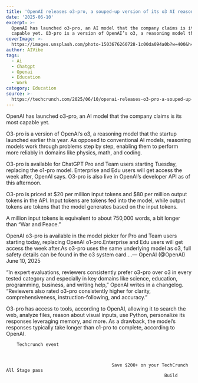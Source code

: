```yaml
---
title: 'OpenAI releases o3-pro, a souped-up version of its o3 AI reasoning model'
date: '2025-06-10'
excerpt: >-
  OpenAI has launched o3-pro, an AI model that the company claims is its most
  capable yet. O3-pro is a version of OpenAI’s o3, a reasoning model that th...
coverImage: >-
  https://images.unsplash.com/photo-1503676260728-1c00da094a0b?w=400&h=200&fit=crop&auto=format
author: AIVibe
tags:
  - Ai
  - Chatgpt
  - Openai
  - Education
  - Work
category: Education
source: >-
  https://techcrunch.com/2025/06/10/openai-releases-o3-pro-a-souped-up-version-of-its-o3-ai-reasoning-model/
---
```

OpenAI has launched o3-pro, an AI model that the company claims is its most capable yet.

O3-pro is a version of OpenAI’s o3, a reasoning model that the startup launched earlier this year. As opposed to conventional AI models, reasoning models work through problems step by step, enabling them to perform more reliably in domains like physics, math, and coding. 


	
	




	
	



O3-pro is available for ChatGPT Pro and Team users starting Tuesday, replacing the o1-pro model. Enterprise and Edu users will get access the week after, OpenAI says. O3-pro is also live in OpenAI’s developer API as of this afternoon. 

O3-pro is priced at $20 per million input tokens and $80 per million output tokens in the API. Input tokens are tokens fed into the model, while output tokens are tokens that the model generates based on the input tokens.

A million input tokens is equivalent to about 750,000 words, a bit longer than “War and Peace.”


OpenAI o3-pro is available in the model picker for Pro and Team users starting today, replacing OpenAI o1-pro.Enterprise and Edu users will get access the week after.As o3-pro uses the same underlying model as o3, full safety details can be found in the o3 system card.…— OpenAI (@OpenAI) June 10, 2025


“In expert evaluations, reviewers consistently prefer o3-pro over o3 in every tested category and especially in key domains like science, education, programming, business, and writing help,” OpenAI writes in a changelog. “Reviewers also rated o3-pro consistently higher for clarity, comprehensiveness, instruction-following, and accuracy.”

O3-pro has access to tools, according to OpenAI, allowing it to search the web, analyze files, reason about visual inputs, use Python, personalize its responses leveraging memory, and more. As a drawback, the model’s responses typically take longer than o1-pro to complete, according to OpenAI. 

	
		
					
		Techcrunch event
		
			
				
											Save $200+ on your TechCrunch All Stage pass
																Build
